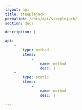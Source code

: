 ```yaml
---
layout: api
title: steeplejack
permalink: /docs/api/steeplejack/
section: docs

description: |

api:
    -
        type: method
        items:
            -
                name: method
                desc: |
    -
        type: static
        items:
            -
                name: method
                desc: |

---
```

